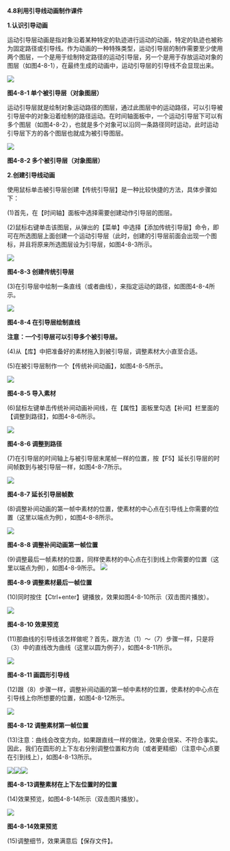 **4.8利用引导线动画制作课件**

**1.认识引导动画**

运动引导层动画是指对象沿着某种特定的轨迹进行运动的动画，特定的轨迹也被称为固定路径或引导线。作为动画的一种特殊类型，运动引导层的制作需要至少使用两个图层，一个是用于绘制特定路径的运动引导层，另一个是用于存放运动对象的图层（如图4-8-1），在最终生成的动画中，运动引导层的引导线不会显现出来。

![](/assets/4-8-1.png)

**图4-8-1 单个被引导层（对象图层）**

运动引导层就是绘制对象运动路径的图层，通过此图层中的运动路径，可以引导被引导层中的对象沿着绘制的路径运动。在时间轴面板中，一个运动引导层下可以有多个图层（如图4-8-2），也就是多个对象可以沿同一条路径同时运动，此时运动引导层下方的各个图层也就成为被引导图层。

![](/assets/4-8-2.png)

**图4-8-2 多个被引导层（对象图层）**

**2.创建引导线动画**

使用鼠标单击被引导层创建【传统引导层】是一种比较快捷的方法，具体步骤如下：

\(1\)首先，在【时间轴】面板中选择需要创建动作引导层的图层。

\(2\)鼠标右键单击该图层，从弹出的【菜单】中选择【添加传统引导层】命令，即可在所选图层上面创建一个运动引导层（此时，创建的引导层前面会出现一个图标，并且将原来所选图层设为引导层，如图4-8-3所示。

![](/assets/4-8-3.png)

**图4-8-3 创建传统引导层**

\(3\)在引导层中绘制一条直线（或者曲线），来指定运动的路径，如图图4-8-4所示。

![](/assets/4-8-4.png)

**图4-8-4 在引导层绘制直线**

**注意：一个引导层可以引导多个被引导层。**

\(4\)从【库】中把准备好的素材拖入到被引导层，调整素材大小直至合适。

\(5\)在被引导层制作一个【传统补间动画】，如图4-8-5所示。

![](/assets/4-8-5.png)

**图4-8-5 导入素材**

\(6\)鼠标左键单击传统补间动画补间线，在【属性】面板里勾选【补间】栏里面的【调整到路径】，如图4-8-6所示。

![](/assets/4-8-6.png)

**图4-8-6 调整到路径**

\(7\)在引导层的时间轴上与被引导层末尾帧一样的位置，按【F5】延长引导层的时间帧数到与被引导层一样，如图4-8-7所示。

![](/assets/4-8-7.png)

**图4-8-7 延长引导层帧数**

\(8\)调整补间动画的第一帧中素材的位置，使素材的中心点在引导线上你需要的位置（这里以端点为例），如图4-8-8所示。

![](/assets/4-8-8.png)

**图4-8-8 调整补间动画第一帧位置**

\(9\)调整最后一帧素材的位置，同样使素材的中心点在引到线上你需要的位置（这里以端点为例），如图4-8-9所示。
![](/assets/4-8-9.png)

**图4-8-9 调整素材最后一帧位置**

\(10\)同时按住【Ctrl+enter】键播放，效果如图4-8-10所示（双击图片播放）。

![](/assets/4-8-10.png)

**图4-8-10 效果预览**

\(11\)那曲线的引导线该怎样做呢？首先，跟方法（1）～（7）步骤一样，只是将（3）中的直线改为曲线（这里以圆为例子），如图4-8-11所示。

![](/assets/4-8-11.png)

**图4-8-11 画圆形引导线**

\(12\)跟（8）步骤一样，调整补间动画的第一帧中素材的位置，使素材的中心点在引导线上你所想要的位置，如图4-8-12所示。

![](/assets/4-8-12.png)

**图4-8-12 调整素材第一帧位置**

\(13\)注意：曲线会改变方向，如果跟直线一样的做法，效果会很呆、不符合事实。因此，我们在圆形的上下左右分别调整位置和方向（或者更精细）（注意中心点要在引到线上），如图4-8-13所示。

![](/assets/4-8-13.png)![](/assets/4-8-13..png)![](/assets/4-8-13...png)

**图4-8-13调整素材在上下左位置时的位置**

\(14\)效果预览，如图4-8-14所示（双击图片播放）。

![](/assets/4-8-14.png)

**图4-8-14效果预览**

\(15\)调整细节，效果满意后【保存文件】。



